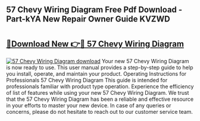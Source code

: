 ## 57 Chevy Wiring Diagram Free Pdf Download - Part-kYA New Repair Owner Guide KVZWD

# <h2><a href="http://dfre5bu.blite.top/?on=57+Chevy+Wiring+Diagram">🔗Download New 👉🔴 57 Chevy Wiring Diagram</a></h2>

[![57 Chevy Wiring Diagram download](https://i.imgur.com/lujVjoI.png)](http://dfre5bu.blite.top/?on=57+Chevy+Wiring+Diagram)
Your new 57 Chevy Wiring Diagram is now ready to use. This user manual provides a step-by-step guide to help you install, operate, and maintain your product. Operating Instructions for Professionals 57 Chevy Wiring Diagram This guide is intended for professionals familiar with product type operation. Experience the efficiency of list of features while using your new 57 Chevy Wiring Diagram. We trust that the 57 Chevy Wiring Diagram has been a reliable and effective resource in your efforts to master your new device. In case of any queries or concerns, please do not hesitate to reach out to our customer service team.
